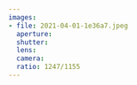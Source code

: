 ```yaml
---
images:
- file: 2021-04-01-1e36a7.jpeg
  aperture:
  shutter:
  lens:
  camera:
  ratio: 1247/1155
---
```

  
